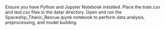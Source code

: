Ensure you have Python and Jupyter Notebook installed.
Place the train.csv and test.csv files in the data/ directory.
Open and run the Spaceship_Titanic_Rescue.ipynb notebook to perform data analysis, preprocessing, and model building.
